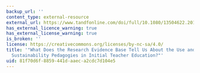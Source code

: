```yaml
---
backup_url: ''
content_type: external-resource
external_url: https://www.tandfonline.com/doi/full/10.1080/13504622.2019.1703908
has_external_licence_warning: true
has_external_license_warning: true
is_broken: ''
license: https://creativecommons.org/licenses/by-nc-sa/4.0/
title: '"What Does the Research Evidence Base Tell Us About the Use and Impact of
  Sustainability Pedagogies in Initial Teacher Education?"'
uid: 81f70d6f-8859-441d-aaec-a2cdc7d104e5
---
```

